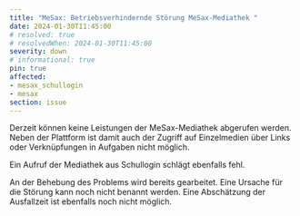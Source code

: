 ```yaml
---
title: "MeSax: Betriebsverhindernde Störung MeSax-Mediathek "
date: 2024-01-30T11:45:00
# resolved: true
# resolvedWhen: 2024-01-30T11:45:00
severity: down
# informational: true
pin: true 
affected:
- mesax_schullogin
- mesax
section: issue
---
```


Derzeit können keine Leistungen der MeSax-Mediathek abgerufen werden. Neben der Plattform ist damit auch der Zugriff auf Einzelmedien über Links oder Verknüpfungen in Aufgaben nicht möglich.

Ein Aufruf der Mediathek aus Schullogin schlägt ebenfalls fehl.

An der Behebung des Problems wird bereits gearbeitet. Eine Ursache für die Störung kann noch nicht benannt werden. Eine Abschätzung der Ausfallzeit ist ebenfalls noch nicht möglich.
